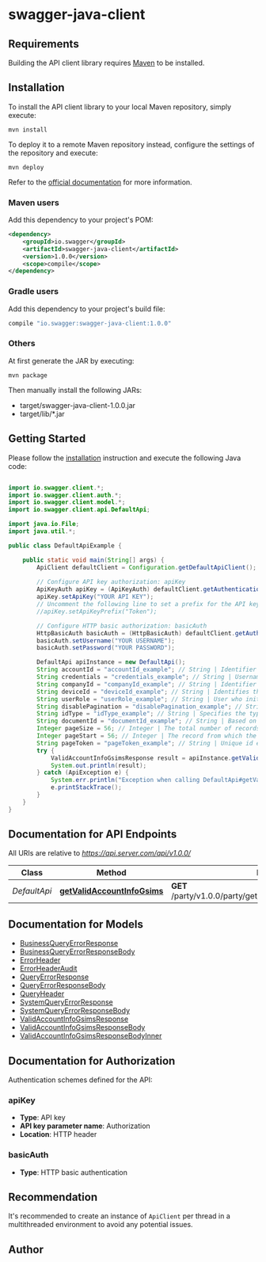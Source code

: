 # swagger-java-client

## Requirements

Building the API client library requires [Maven](https://maven.apache.org/) to be installed.

## Installation

To install the API client library to your local Maven repository, simply execute:

```shell
mvn install
```

To deploy it to a remote Maven repository instead, configure the settings of the repository and execute:

```shell
mvn deploy
```

Refer to the [official documentation](https://maven.apache.org/plugins/maven-deploy-plugin/usage.html) for more information.

### Maven users

Add this dependency to your project's POM:

```xml
<dependency>
    <groupId>io.swagger</groupId>
    <artifactId>swagger-java-client</artifactId>
    <version>1.0.0</version>
    <scope>compile</scope>
</dependency>
```

### Gradle users

Add this dependency to your project's build file:

```groovy
compile "io.swagger:swagger-java-client:1.0.0"
```

### Others

At first generate the JAR by executing:

    mvn package

Then manually install the following JARs:

* target/swagger-java-client-1.0.0.jar
* target/lib/*.jar

## Getting Started

Please follow the [installation](#installation) instruction and execute the following Java code:

```java

import io.swagger.client.*;
import io.swagger.client.auth.*;
import io.swagger.client.model.*;
import io.swagger.client.api.DefaultApi;

import java.io.File;
import java.util.*;

public class DefaultApiExample {

    public static void main(String[] args) {
        ApiClient defaultClient = Configuration.getDefaultApiClient();
        
        // Configure API key authorization: apiKey
        ApiKeyAuth apiKey = (ApiKeyAuth) defaultClient.getAuthentication("apiKey");
        apiKey.setApiKey("YOUR API KEY");
        // Uncomment the following line to set a prefix for the API key, e.g. "Token" (defaults to null)
        //apiKey.setApiKeyPrefix("Token");

        // Configure HTTP basic authorization: basicAuth
        HttpBasicAuth basicAuth = (HttpBasicAuth) defaultClient.getAuthentication("basicAuth");
        basicAuth.setUsername("YOUR USERNAME");
        basicAuth.setPassword("YOUR PASSWORD");

        DefaultApi apiInstance = new DefaultApi();
        String accountId = "accountId_example"; // String | Identifier of the account. Often referred to as the account number, yet for consistency this is always referred to as accountId. Accepts both IBAN & BBAN
        String credentials = "credentials_example"; // String | Username and password to authenticate the API against core-banking.
        String companyId = "companyId_example"; // String | Identifier of the lead company of the underlying Entity/Company/Branch for the respective contract for customer data protection purposes. Example US0010001.
        String deviceId = "deviceId_example"; // String | Identifies the device type
        String userRole = "userRole_example"; // String | User who initiated the transaction
        String disablePagination = "disablePagination_example"; // String | 
        String idType = "idType_example"; // String | Specifies the type of the identifier used for the participant ID such as the BIC or NATIONAL.ID of a non-financial Payments Market Infrastructures (PMI)
        String documentId = "documentId_example"; // String | Based on documentCode, the field defaults the required document codes
        Integer pageSize = 56; // Integer | The total number of records per page
        Integer pageStart = 56; // Integer | The record from which the response should be displayed
        String pageToken = "pageToken_example"; // String | Unique id expected to get as part of response from Transact on every enquiry request
        try {
            ValidAccountInfoGsimsResponse result = apiInstance.getValidAccountInfoGsims(accountId, credentials, companyId, deviceId, userRole, disablePagination, idType, documentId, pageSize, pageStart, pageToken);
            System.out.println(result);
        } catch (ApiException e) {
            System.err.println("Exception when calling DefaultApi#getValidAccountInfoGsims");
            e.printStackTrace();
        }
    }
}

```

## Documentation for API Endpoints

All URIs are relative to *https://api.server.com/api/v1.0.0/*

Class | Method | HTTP request | Description
------------ | ------------- | ------------- | -------------
*DefaultApi* | [**getValidAccountInfoGsims**](docs/DefaultApi.md#getValidAccountInfoGsims) | **GET** /party/v1.0.0/party/get/accounts/gsims/publish/{accountId} | getValidAccountInfoGsims


## Documentation for Models

 - [BusinessQueryErrorResponse](docs/BusinessQueryErrorResponse.md)
 - [BusinessQueryErrorResponseBody](docs/BusinessQueryErrorResponseBody.md)
 - [ErrorHeader](docs/ErrorHeader.md)
 - [ErrorHeaderAudit](docs/ErrorHeaderAudit.md)
 - [QueryErrorResponse](docs/QueryErrorResponse.md)
 - [QueryErrorResponseBody](docs/QueryErrorResponseBody.md)
 - [QueryHeader](docs/QueryHeader.md)
 - [SystemQueryErrorResponse](docs/SystemQueryErrorResponse.md)
 - [SystemQueryErrorResponseBody](docs/SystemQueryErrorResponseBody.md)
 - [ValidAccountInfoGsimsResponse](docs/ValidAccountInfoGsimsResponse.md)
 - [ValidAccountInfoGsimsResponseBody](docs/ValidAccountInfoGsimsResponseBody.md)
 - [ValidAccountInfoGsimsResponseBodyInner](docs/ValidAccountInfoGsimsResponseBodyInner.md)


## Documentation for Authorization

Authentication schemes defined for the API:
### apiKey

- **Type**: API key
- **API key parameter name**: Authorization
- **Location**: HTTP header

### basicAuth

- **Type**: HTTP basic authentication


## Recommendation

It's recommended to create an instance of `ApiClient` per thread in a multithreaded environment to avoid any potential issues.

## Author



